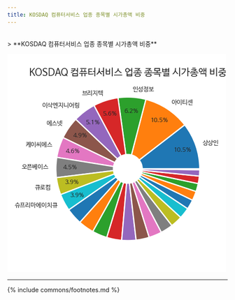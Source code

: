 ```yaml
---
title: KOSDAQ 컴퓨터서비스 업종 종목별 시가총액 비중
---
```

<br>
> **KOSDAQ 컴퓨터서비스 업종 종목별 시가총액 비중<a id="pie"></a>**

![294090](images/kosdaq_업종_컴퓨터서비스_종목.png)

---
{% include commons/footnotes.md %}